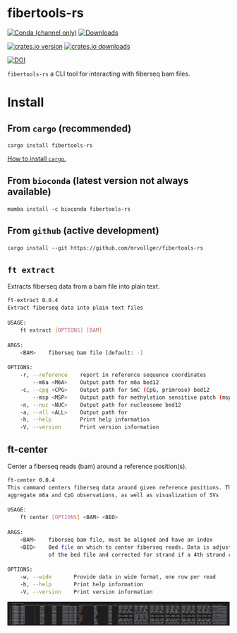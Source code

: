 # fibertools-rs
[![Conda (channel only)](https://img.shields.io/conda/vn/bioconda/fibertools-rs?color=green)](https://anaconda.org/bioconda/fibertools-rs)
[![Downloads](https://img.shields.io/conda/dn/bioconda/fibertools-rs?color=green)](https://anaconda.org/bioconda/fibertools-rs)


[![crates.io version](https://img.shields.io/crates/v/fibertools-rs)](https://crates.io/crates/fibertools-rs)
[![crates.io downloads](https://img.shields.io/crates/d/fibertools-rs?color=orange&label=downloads)](https://crates.io/crates/fibertools-rs)

[![DOI](https://zenodo.org/badge/517338593.svg)](https://zenodo.org/badge/latestdoi/517338593)

`fibertools-rs` a CLI tool for interacting with fiberseq bam files.

# Install
## From `cargo` (recommended)
```
cargo install fibertools-rs
```
[How to install `cargo`.](https://doc.rust-lang.org/cargo/getting-started/installation.html)
## From `bioconda` (latest version not always available)
```
mamba install -c bioconda fibertools-rs
```
## From `github` (active development)
```
cargo install --git https://github.com/mrvollger/fibertools-rs
```



## `ft extract`
Extracts fiberseq data from a bam file into plain text.
```bash
ft-extract 0.0.4
Extract fiberseq data into plain text files

USAGE:
    ft extract [OPTIONS] [BAM]

ARGS:
    <BAM>    fiberseq bam file [default: -]

OPTIONS:
    -r, --reference    report in reference sequence coordinates
        --m6a <M6A>    Output path for m6a bed12
    -c, --cpg <CPG>    Output path for 5mC (CpG, primrose) bed12
        --msp <MSP>    Output path for methylation sensitive patch (msp) bed12
    -n, --nuc <NUC>    Output path for nucleosome bed12
    -a, --all <ALL>    Output path for
    -h, --help         Print help information
    -V, --version      Print version information
```


## ft-center
Center a fiberseq reads (bam) around a reference position(s).
```bash
ft-center 0.0.4
This command centers fiberseq data around given reference positions. This is useful for making
aggregate m6a and CpG observations, as well as visualization of SVs

USAGE:
    ft center [OPTIONS] <BAM> <BED>

ARGS:
    <BAM>    fiberseq bam file, must be aligned and have an index
    <BED>    Bed file on which to center fiberseq reads. Data is adjusted to the start position
             of the bed file and corrected for strand if a 4th strand column is included

OPTIONS:
    -w, --wide       Provide data in wide format, one row per read
    -h, --help       Print help information
    -V, --version    Print version information
```
![center](/images/center.png)
